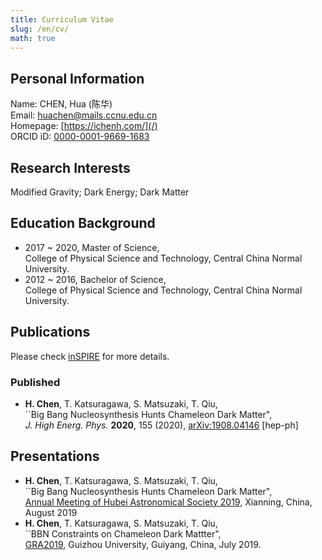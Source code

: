 ```yaml
---
title: Curriculum Vitae
slug: /en/cv/
math: true
---
```


## Personal Information

Name: CHEN, Hua (陈华)  
Email: huachen@mails.ccnu.edu.cn  
Homepage: [https://ichenh.com/](/)  
ORCID iD: [0000-0001-9669-1683](https://orcid.org/0000-0001-9669-1683)  

## Research Interests

Modified Gravity; Dark Energy; Dark Matter

## Education Background

- 2017 ~ 2020, Master of Science,  
    College of Physical Science and Technology, Central China Normal University.  
- 2012 ~ 2016, Bachelor of Science,  
    College of Physical Science and Technology, Central China Normal University.

## Publications

Please check [inSPIRE](https://inspirehep.net/author/profile/Hua.Chen.2) for more details.

### Published

- **H. Chen**, T. Katsuragawa, S. Matsuzaki, T. Qiu,  
     ``Big Bang Nucleosynthesis Hunts Chameleon Dark Matter",  
     *J. High Energ. Phys.* **2020**, 155 (2020), [arXiv:1908.04146](https://arxiv.org/abs/1908.04146) [hep-ph]

## Presentations

- **H. Chen**, T. Katsuragawa, S. Matsuzaki, T. Qiu,  
     ``Big Bang Nucleosynthesis Hunts Chameleon Dark Matter",  
     [Annual Meeting of Hubei Astronomical Society 2019](/files/cv/Annual_Meeting_of_Hubei_Astronomical_Society_2019.pdf), Xianning, China, August 2019
- **H. Chen**, T. Katsuragawa, S. Matsuzaki, T. Qiu,  
     ``BBN Constraints on Chameleon Dark Mattter",  
     [GRA2019](http://gra2019.csp.escience.cn/dct/page/1), Guizhou University, Guiyang, China, July 2019.

